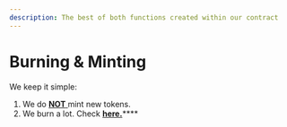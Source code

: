 ```yaml
---
description: The best of both functions created within our contract
---
```


# Burning & Minting

We keep it simple:

1. We do [**NOT** ](../../../../products/the-token-kuku/minting-policy.md)mint new tokens.
2. We burn a lot. Check [**here.**](../../../../products/the-token-kuku/burning-policy.md)****

